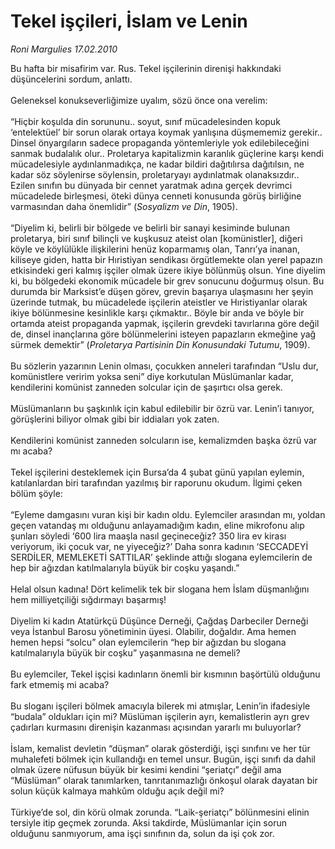 # Tekel işçileri, İslam ve Lenin

*Roni Margulies 17.02.2010*

<div class="taraf_structure_2col_1zq">
<div class="margen_n">



 <p>Bu hafta bir misafirim var. Rus. Tekel işçilerinin direnişi hakkındaki düşüncelerini sordum, anlattı. <br/><br/>Geleneksel konukseverliğimize uyalım, sözü önce ona verelim: <br/><br/>“Hiçbir koşulda din sorununu.. soyut, sınıf mücadelesinden kopuk ‘entelektüel’ bir sorun olarak ortaya koymak yanlışına düşmememiz gerekir.. Dinsel önyargıların sadece propaganda yöntemleriyle yok edilebileceğini sanmak budalalık olur.. Proletarya kapitalizmin karanlık güçlerine karşı kendi mücadelesiyle aydınlanmadıkça, ne kadar bildiri dağıtılırsa dağıtılsın, ne kadar söz söylenirse söylensin, proletaryayı aydınlatmak olanaksızdır.. Ezilen sınıfın bu dünyada bir cennet yaratmak adına gerçek devrimci mücadelede birleşmesi, öteki dünya cenneti konusunda görüş birliğine varmasından daha önemlidir” (<i>Sosyalizm ve Din</i>, 1905). <br/><br/>“Diyelim ki, belirli bir bölgede ve belirli bir sanayi kesiminde bulunan proletarya, biri sınıf bilinçli ve kuşkusuz ateist olan [komünistler], diğeri köyle ve köylülükle ilişkilerini henüz koparmamış olan, Tanrı’ya inanan, kiliseye giden, hatta bir Hıristiyan sendikası örgütlemekte olan yerel papazın etkisindeki geri kalmış işçiler olmak üzere ikiye bölünmüş olsun. Yine diyelim ki, bu bölgedeki ekonomik mücadele bir grev sonucunu doğurmuş olsun. Bu durumda bir Marksist’e düşen görev, grevin başarıya ulaşmasını her şeyin üzerinde tutmak, bu mücadelede işçilerin ateistler ve Hıristiyanlar olarak ikiye bölünmesine kesinlikle karşı çıkmaktır.. Böyle bir anda ve böyle bir ortamda ateist propaganda yapmak, işçilerin grevdeki tavırlarına göre değil de, dinsel inançlarına göre bölünmelerini isteyen papazların ekmeğine yağ sürmek demektir” (<i>Proletarya Partisinin Din Konusundaki Tutumu</i>, 1909). <br/><br/>Bu sözlerin yazarının Lenin olması, çocukken anneleri tarafından “Uslu dur, komünistlere veririm yoksa seni” diye korkutulan Müslümanlar kadar, kendilerini komünist zanneden solcular için de şaşırtıcı olsa gerek. <br/><br/>Müslümanların bu şaşkınlık için kabul edilebilir bir özrü var. Lenin’i tanıyor, görüşlerini biliyor olmak gibi bir iddiaları yok zaten. <br/><br/>Kendilerini komünist zanneden solcuların ise, kemalizmden başka özrü var mı acaba? <br/><br/>Tekel işçilerini desteklemek için Bursa’da 4 şubat günü yapılan eylemin, katılanlardan biri tarafından yazılmış bir raporunu okudum. İlgimi çeken bölüm şöyle: <br/><br/>“Eyleme damgasını vuran kişi bir kadın oldu. Eylemciler arasından mı, yoldan geçen vatandaş mı olduğunu anlayamadığım kadın, eline mikrofonu alıp şunları söyledi ‘600 lira maaşla nasıl geçineceğiz? 350 lira ev kirası veriyorum, iki çocuk var, ne yiyeceğiz?’ Daha sonra kadının ‘SECCADEYİ SERDİLER, MEMLEKETİ SATTILAR’ şeklinde attığı slogana eylemcilerin de hep bir ağızdan katılmalarıyla büyük bir coşku yaşandı.” <br/><br/>Helal olsun kadına! Dört kelimelik tek bir slogana hem İslam düşmanlığını hem milliyetçiliği sığdırmayı başarmış! <br/><br/>Diyelim ki kadın Atatürkçü Düşünce Derneği, Çağdaş Darbeciler Derneği veya İstanbul Barosu yönetiminin üyesi. Olabilir, doğaldır. Ama hemen hemen hepsi “solcu” olan eylemcilerin “hep bir ağızdan bu slogana katılmalarıyla büyük bir coşku” yaşanmasına ne demeli? <br/><br/>Bu eylemciler, Tekel işçisi kadınların önemli bir kısmının başörtülü olduğunu fark etmemiş mi acaba? <br/><br/>Bu sloganı işçileri bölmek amacıyla bilerek mi atmışlar, Lenin’in ifadesiyle “budala” oldukları için mi? Müslüman işçilerin ayrı, kemalistlerin ayrı grev çadırları kurmasını direnişin kazanması açısından yararlı mı buluyorlar? <br/><br/>İslam, kemalist devletin “düşman” olarak gösterdiği, işçi sınıfını ve her tür muhalefeti bölmek için kullandığı en temel unsur. Bugün, işçi sınıfı da dahil olmak üzere nüfusun büyük bir kesimi kendini “şeriatçı” değil ama “Müslüman” olarak tanımlarken, tanrıtanımazlığı önkoşul olarak dayatan bir solun küçük kalmaya mahkûm olduğu açık değil mi? <br/><br/>Türkiye’de sol, din körü olmak zorunda. “Laik-şeriatçı” bölünmesini elinin tersiyle itip geçmek zorunda. Aksi takdirde, Müslümanlar için sorun olduğunu sanmıyorum, ama işçi sınıfının da, solun da işi çok zor.</p>
<br/>
<br/>
<br/>



<br/>


<div id="taraf_not">
</div>

</div>


</div>

